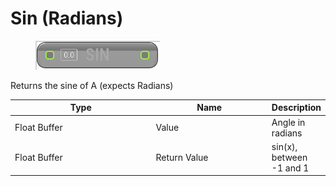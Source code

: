 # Sin (Radians)

<div align="left" data-full-width="false">

<figure><img src="Sin_(Radians).png" alt=""><figcaption></figcaption></figure>

</div>

Returns the sine of A (expects Radians)

<table>
<thead><tr><th width="250">Type</th><th width="200">Name</th><th>Description</th></tr></thead>
<tbody>
<tr><td>Float Buffer</td><td>Value</td><td>Angle in radians</td></tr>
<tr><td>Float Buffer</td><td>Return Value</td><td>sin(x), between -1 and 1</td></tr>
</tbody>
</table>